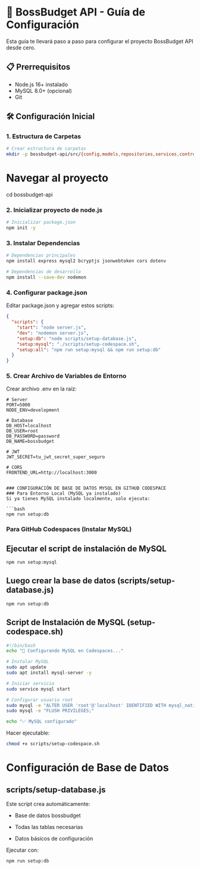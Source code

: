 # 🚀 BossBudget API - Guía de Configuración

Esta guía te llevará paso a paso para configurar el proyecto BossBudget API desde cero.

## 📋 Prerrequisitos

- Node.js 16+ instalado
- MySQL 8.0+ (opcional)
- Git

## 🛠️ Configuración Inicial

### 1. Estructura de Carpetas

```bash
# Crear estructura de carpetas
mkdir -p bossbudget-api/src/{config,models,repositories,services,controllers,middlewares,routes,utils} bossbudget-api/scripts bossbudget-api/uploads
```
# Navegar al proyecto
cd bossbudget-api

### 2. Inicializar proyecto de node.js

```bash
# Inicializar package.json
npm init -y
```
### 3. Instalar Dependencias

```bash
# Dependencias principales
npm install express mysql2 bcryptjs jsonwebtoken cors dotenv
```
```bash
# Dependencias de desarrollo
npm install --save-dev nodemon
```
### 4. Configurar package.json
Editar package.json y agregar estos scripts:

```json
{
  "scripts": {
    "start": "node server.js",
    "dev": "nodemon server.js",
    "setup:db": "node scripts/setup-database.js",
    "setup:mysql": "./scripts/setup-codespace.sh",
    "setup:all": "npm run setup:mysql && npm run setup:db"
  }
}
```
### 5. Crear Archivo de Variables de Entorno
Crear archivo .env en la raíz:

```env
# Server
PORT=5000
NODE_ENV=development

# Database
DB_HOST=localhost
DB_USER=root
DB_PASSWORD=password
DB_NAME=bossbudget

# JWT
JWT_SECRET=tu_jwt_secret_super_seguro

# CORS
FRONTEND_URL=http://localhost:3000


### CONFIGURACIÓN DE BASE DE DATOS MYSQL EN GITHUB CODESPACE
### Para Entorno Local (MySQL ya instalado)
Si ya tienes MySQL instalado localmente, solo ejecuta:

```bash
npm run setup:db
```
### Para GitHub Codespaces (Instalar MySQL)

## Ejecutar el script de instalación de MySQL
```bash
npm run setup:mysql
```
## Luego crear la base de datos (scripts/setup-database.js)
```bash
npm run setup:db
```
## Script de Instalación de MySQL (setup-codespace.sh)
```bash
#!/bin/bash
echo "🔧 Configurando MySQL en Codespaces..."

# Instalar MySQL
sudo apt update
sudo apt install mysql-server -y

# Iniciar servicio
sudo service mysql start

# Configurar usuario root
sudo mysql -e "ALTER USER 'root'@'localhost' IDENTIFIED WITH mysql_native_password BY 'password';"
sudo mysql -e "FLUSH PRIVILEGES;"

echo "✅ MySQL configurado"
```
Hacer ejecutable:
```bash
chmod +x scripts/setup-codespace.sh
```

# Configuración de Base de Datos
## scripts/setup-database.js
Este script crea automáticamente:

* Base de datos bossbudget

* Todas las tablas necesarias

* Datos básicos de configuración

Ejecutar con:

```bash
npm run setup:db
```